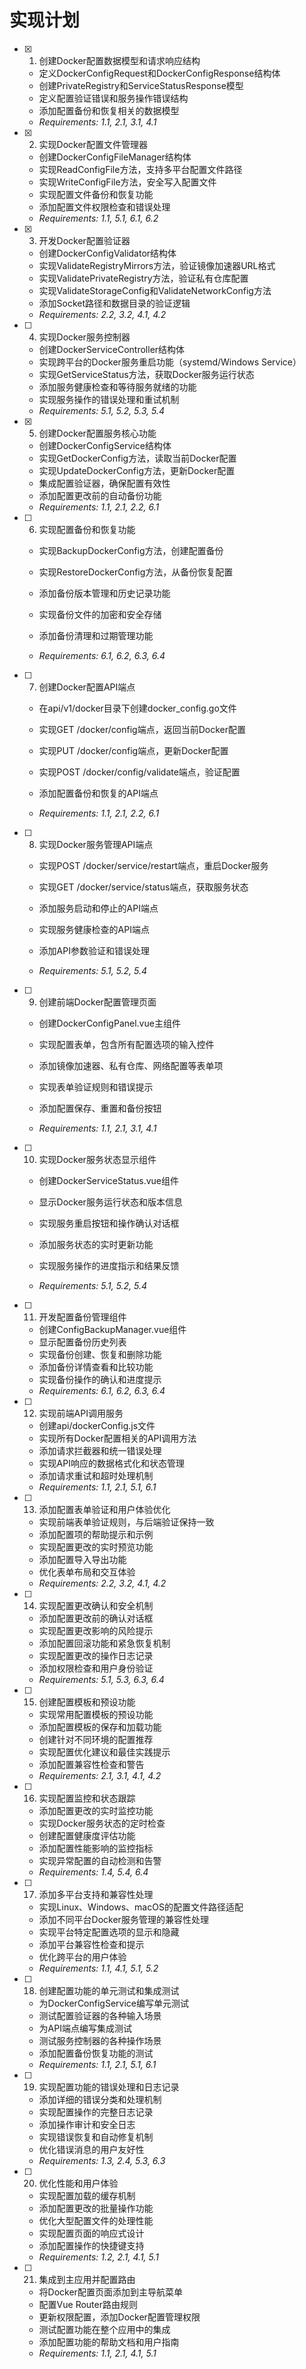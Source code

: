 # 实现计划

- [x] 1. 创建Docker配置数据模型和请求响应结构




  - 定义DockerConfigRequest和DockerConfigResponse结构体
  - 创建PrivateRegistry和ServiceStatusResponse模型
  - 定义配置验证错误和服务操作错误结构
  - 添加配置备份和恢复相关的数据模型
  - _Requirements: 1.1, 2.1, 3.1, 4.1_

- [x] 2. 实现Docker配置文件管理器




  - 创建DockerConfigFileManager结构体
  - 实现ReadConfigFile方法，支持多平台配置文件路径
  - 实现WriteConfigFile方法，安全写入配置文件
  - 实现配置文件备份和恢复功能
  - 添加配置文件权限检查和错误处理
  - _Requirements: 1.1, 5.1, 6.1, 6.2_

- [x] 3. 开发Docker配置验证器




  - 创建DockerConfigValidator结构体
  - 实现ValidateRegistryMirrors方法，验证镜像加速器URL格式
  - 实现ValidatePrivateRegistry方法，验证私有仓库配置
  - 实现ValidateStorageConfig和ValidateNetworkConfig方法
  - 添加Socket路径和数据目录的验证逻辑
  - _Requirements: 2.2, 3.2, 4.1, 4.2_



- [ ] 4. 实现Docker服务控制器


  - 创建DockerServiceController结构体
  - 实现跨平台的Docker服务重启功能（systemd/Windows Service）
  - 实现GetServiceStatus方法，获取Docker服务运行状态
  - 添加服务健康检查和等待服务就绪的功能
  - 实现服务操作的错误处理和重试机制
  - _Requirements: 5.1, 5.2, 5.3, 5.4_

- [x] 5. 创建Docker配置服务核心功能


  - 创建DockerConfigService结构体
  - 实现GetDockerConfig方法，读取当前Docker配置
  - 实现UpdateDockerConfig方法，更新Docker配置
  - 集成配置验证器，确保配置有效性
  - 添加配置更改前的自动备份功能
  - _Requirements: 1.1, 2.1, 2.2, 6.1_



- [ ] 6. 实现配置备份和恢复功能
  - 实现BackupDockerConfig方法，创建配置备份
  - 实现RestoreDockerConfig方法，从备份恢复配置
  - 添加备份版本管理和历史记录功能
  - 实现备份文件的加密和安全存储


  - 添加备份清理和过期管理功能
  - _Requirements: 6.1, 6.2, 6.3, 6.4_

- [ ] 7. 创建Docker配置API端点
  - 在api/v1/docker目录下创建docker_config.go文件
  - 实现GET /docker/config端点，返回当前Docker配置


  - 实现PUT /docker/config端点，更新Docker配置

  - 实现POST /docker/config/validate端点，验证配置
  - 添加配置备份和恢复的API端点
  - _Requirements: 1.1, 2.1, 2.2, 6.1_



- [ ] 8. 实现Docker服务管理API端点
  - 实现POST /docker/service/restart端点，重启Docker服务
  - 实现GET /docker/service/status端点，获取服务状态
  - 添加服务启动和停止的API端点
  - 实现服务健康检查的API端点
  - 添加API参数验证和错误处理

  - _Requirements: 5.1, 5.2, 5.4_


- [ ] 9. 创建前端Docker配置管理页面
  - 创建DockerConfigPanel.vue主组件
  - 实现配置表单，包含所有配置选项的输入控件
  - 添加镜像加速器、私有仓库、网络配置等表单项

  - 实现表单验证规则和错误提示
  - 添加配置保存、重置和备份按钮

  - _Requirements: 1.1, 2.1, 3.1, 4.1_

- [ ] 10. 实现Docker服务状态显示组件
  - 创建DockerServiceStatus.vue组件


  - 显示Docker服务运行状态和版本信息
  - 实现服务重启按钮和操作确认对话框
  - 添加服务状态的实时更新功能
  - 实现服务操作的进度指示和结果反馈
  - _Requirements: 5.1, 5.2, 5.4_

- [ ] 11. 开发配置备份管理组件
  - 创建ConfigBackupManager.vue组件
  - 显示配置备份历史列表
  - 实现备份创建、恢复和删除功能
  - 添加备份详情查看和比较功能
  - 实现备份操作的确认和进度提示
  - _Requirements: 6.1, 6.2, 6.3, 6.4_

- [ ] 12. 实现前端API调用服务
  - 创建api/dockerConfig.js文件
  - 实现所有Docker配置相关的API调用方法
  - 添加请求拦截器和统一错误处理
  - 实现API响应的数据格式化和状态管理
  - 添加请求重试和超时处理机制
  - _Requirements: 1.1, 2.1, 5.1, 6.1_

- [ ] 13. 添加配置表单验证和用户体验优化
  - 实现前端表单验证规则，与后端验证保持一致
  - 添加配置项的帮助提示和示例
  - 实现配置更改的实时预览功能
  - 添加配置导入导出功能
  - 优化表单布局和交互体验
  - _Requirements: 2.2, 3.2, 4.1, 4.2_

- [ ] 14. 实现配置更改确认和安全机制
  - 添加配置更改前的确认对话框
  - 实现配置更改影响的风险提示
  - 添加配置回滚功能和紧急恢复机制
  - 实现配置更改的操作日志记录
  - 添加权限检查和用户身份验证
  - _Requirements: 5.1, 5.3, 6.3, 6.4_

- [ ] 15. 创建配置模板和预设功能
  - 实现常用配置模板的预设功能
  - 添加配置模板的保存和加载功能
  - 创建针对不同环境的配置推荐
  - 实现配置优化建议和最佳实践提示
  - 添加配置兼容性检查和警告
  - _Requirements: 2.1, 3.1, 4.1, 4.2_

- [ ] 16. 实现配置监控和状态跟踪
  - 添加配置更改的实时监控功能
  - 实现Docker服务状态的定时检查
  - 创建配置健康度评估功能
  - 添加配置性能影响的监控指标
  - 实现异常配置的自动检测和告警
  - _Requirements: 1.4, 5.4, 6.4_

- [ ] 17. 添加多平台支持和兼容性处理
  - 实现Linux、Windows、macOS的配置文件路径适配
  - 添加不同平台Docker服务管理的兼容性处理
  - 实现平台特定配置选项的显示和隐藏
  - 添加平台兼容性检查和提示
  - 优化跨平台的用户体验
  - _Requirements: 1.1, 4.1, 5.1, 5.2_

- [ ] 18. 创建配置功能的单元测试和集成测试
  - 为DockerConfigService编写单元测试
  - 测试配置验证器的各种输入场景
  - 为API端点编写集成测试
  - 测试服务控制器的各种操作场景
  - 添加配置备份恢复功能的测试
  - _Requirements: 1.1, 2.1, 5.1, 6.1_

- [ ] 19. 实现配置功能的错误处理和日志记录
  - 添加详细的错误分类和处理机制
  - 实现配置操作的完整日志记录
  - 添加操作审计和安全日志
  - 实现错误恢复和自动修复机制
  - 优化错误消息的用户友好性
  - _Requirements: 1.3, 2.4, 5.3, 6.3_

- [ ] 20. 优化性能和用户体验
  - 实现配置加载的缓存机制
  - 添加配置更改的批量操作功能
  - 优化大型配置文件的处理性能
  - 实现配置页面的响应式设计
  - 添加配置操作的快捷键支持
  - _Requirements: 1.2, 2.1, 4.1, 5.1_

- [ ] 21. 集成到主应用并配置路由
  - 将Docker配置页面添加到主导航菜单
  - 配置Vue Router路由规则
  - 更新权限配置，添加Docker配置管理权限
  - 测试配置功能在整个应用中的集成
  - 添加配置功能的帮助文档和用户指南
  - _Requirements: 1.1, 2.1, 4.1, 5.1_